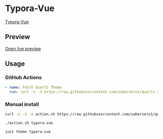 # Typora-Vue

[Typora-Vue](https://github.com/ZekunC)

## Preview

[Open live preview](https://quartz-themes.github.io/typora-vue/)

## Usage

### GitHub Actions

```yaml
- name: Fetch Quartz Theme
  run: curl -s -S https://raw.githubusercontent.com/saberzero1/quartz-themes/master/action.sh | bash -s -- typora-vue
```

### Manual install

```bash
curl -s -S -o action.sh https://raw.githubusercontent.com/saberzero1/quartz-themes/master/action.sh

./action.sh typora-vue
```

```bash
just theme typora-vue
```
